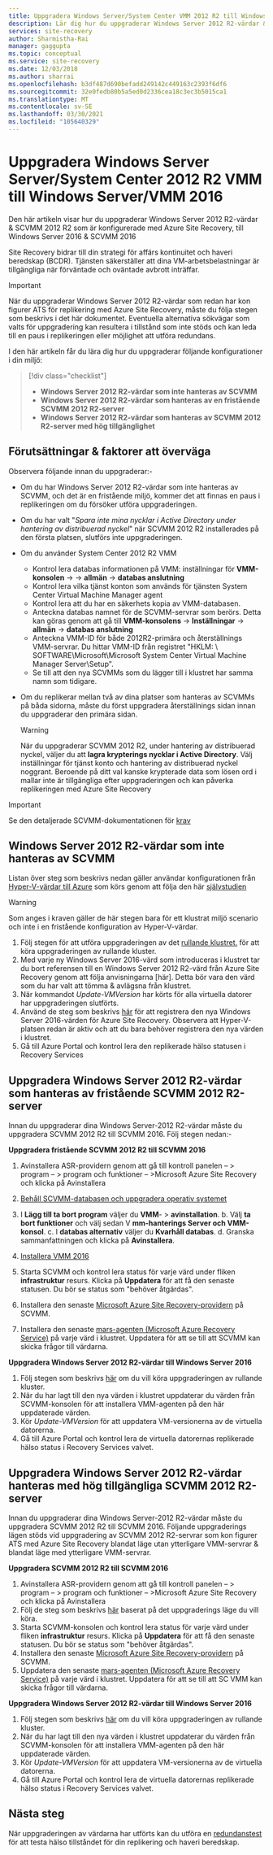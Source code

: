 ```yaml
---
title: Uppgradera Windows Server/System Center VMM 2012 R2 till Windows Server 2016 – Azure Site Recovery
description: Lär dig hur du uppgraderar Windows Server 2012 R2-värdar & SCVMM 2012 R2 som är konfigurerade med Azure Site Recovery, till Windows Server 2016 & SCVMM 2016.
services: site-recovery
author: Sharmistha-Rai
manager: gaggupta
ms.topic: conceptual
ms.service: site-recovery
ms.date: 12/03/2018
ms.author: sharrai
ms.openlocfilehash: b3df487d690befadd249142c449163c2393f6df6
ms.sourcegitcommit: 32e0fedb80b5a5ed0d2336cea18c3ec3b5015ca1
ms.translationtype: MT
ms.contentlocale: sv-SE
ms.lasthandoff: 03/30/2021
ms.locfileid: "105640329"
---
```

# <a name="upgrade-windows-server-serversystem-center-2012-r2-vmm-to-windows-servervmm-2016"></a>Uppgradera Windows Server Server/System Center 2012 R2 VMM till Windows Server/VMM 2016 

Den här artikeln visar hur du uppgraderar Windows Server 2012 R2-värdar & SCVMM 2012 R2 som är konfigurerade med Azure Site Recovery, till Windows Server 2016 & SCVMM 2016

Site Recovery bidrar till din strategi för affärs kontinuitet och haveri beredskap (BCDR). Tjänsten säkerställer att dina VM-arbetsbelastningar är tillgängliga när förväntade och oväntade avbrott inträffar.

> [!IMPORTANT]
> När du uppgraderar Windows Server 2012 R2-värdar som redan har kon figurer ATS för replikering med Azure Site Recovery, måste du följa stegen som beskrivs i det här dokumentet. Eventuella alternativa sökvägar som valts för uppgradering kan resultera i tillstånd som inte stöds och kan leda till en paus i replikeringen eller möjlighet att utföra redundans.


I den här artikeln får du lära dig hur du uppgraderar följande konfigurationer i din miljö:

> [!div class="checklist"]
> * **Windows Server 2012 R2-värdar som inte hanteras av SCVMM** 
> * **Windows Server 2012 R2-värdar som hanteras av en fristående SCVMM 2012 R2-server** 
> * **Windows Server 2012 R2-värdar som hanteras av SCVMM 2012 R2-server med hög tillgänglighet**


## <a name="prerequisites--factors-to-consider"></a>Förutsättningar & faktorer att överväga

Observera följande innan du uppgraderar:-

- Om du har Windows Server 2012 R2-värdar som inte hanteras av SCVMM, och det är en fristående miljö, kommer det att finnas en paus i replikeringen om du försöker utföra uppgraderingen.
- Om du har valt "*Spara inte mina nycklar i Active Directory under hantering av distribuerad nyckel*" när SCVMM 2012 R2 installerades på den första platsen, slutförs inte uppgraderingen.

- Om du använder System Center 2012 R2 VMM 

    - Kontrol lera databas informationen på VMM: inställningar för **VMM-konsolen**  ->    ->  **allmän**  ->  **databas anslutning**
    - Kontrol lera vilka tjänst konton som används för tjänsten System Center Virtual Machine Manager agent
    - Kontrol lera att du har en säkerhets kopia av VMM-databasen.
    - Anteckna databas namnet för de SCVMM-servrar som berörs. Detta kan göras genom att gå till **VMM-konsolens**  ->  **Inställningar**  ->  **allmän**  ->  **databas anslutning**
    - Anteckna VMM-ID för både 2012R2-primära och återställnings VMM-servrar. Du hittar VMM-ID från registret "HKLM: \ SOFTWARE\Microsoft\Microsoft System Center Virtual Machine Manager Server\Setup".
    - Se till att den nya SCVMMs som du lägger till i klustret har samma namn som tidigare. 

- Om du replikerar mellan två av dina platser som hanteras av SCVMMs på båda sidorna, måste du först uppgradera återställnings sidan innan du uppgraderar den primära sidan.
  > [!WARNING]
  > När du uppgraderar SCVMM 2012 R2, under hantering av distribuerad nyckel, väljer du att **lagra krypterings nycklar i Active Directory**. Välj inställningar för tjänst konto och hantering av distribuerad nyckel noggrant. Beroende på ditt val kanske krypterade data som lösen ord i mallar inte är tillgängliga efter uppgraderingen och kan påverka replikeringen med Azure Site Recovery

> [!IMPORTANT]
> Se den detaljerade SCVMM-dokumentationen för [krav](/system-center/vmm/upgrade-vmm?view=sc-vmm-2016&preserve-view=true#requirements-and-limitations)

## <a name="windows-server-2012-r2-hosts-which-arent-managed-by-scvmm"></a>Windows Server 2012 R2-värdar som inte hanteras av SCVMM 
Listan över steg som beskrivs nedan gäller användar konfigurationen från [Hyper-V-värdar till Azure](./hyper-v-azure-architecture.md) som körs genom att följa den här [självstudien](./hyper-v-prepare-on-premises-tutorial.md)

> [!WARNING]
> Som anges i kraven gäller de här stegen bara för ett klustrat miljö scenario och inte i en fristående konfiguration av Hyper-V-värdar.

1. Följ stegen för att utföra uppgraderingen av det [rullande klustret.](/windows-server/failover-clustering/cluster-operating-system-rolling-upgrade#cluster-os-rolling-upgrade-process) för att köra uppgraderingen av rullande kluster.
2. Med varje ny Windows Server 2016-värd som introduceras i klustret tar du bort referensen till en Windows Server 2012 R2-värd från Azure Site Recovery genom att följa anvisningarna [här]. Detta bör vara den värd som du har valt att tömma & avlägsna från klustret.
3. När kommandot *Update-VMVersion* har körts för alla virtuella datorer har uppgraderingen slutförts. 
4. Använd de steg som beskrivs [här](./hyper-v-azure-tutorial.md#set-up-the-source-environment) för att registrera den nya Windows Server 2016-värden för Azure Site Recovery. Observera att Hyper-V-platsen redan är aktiv och att du bara behöver registrera den nya värden i klustret. 
5. Gå till Azure Portal och kontrol lera den replikerade hälso statusen i Recovery Services

## <a name="upgrade-windows-server-2012-r2-hosts-managed-by-stand-alone-scvmm-2012-r2-server"></a>Uppgradera Windows Server 2012 R2-värdar som hanteras av fristående SCVMM 2012 R2-server
Innan du uppgraderar dina Windows Server-2012 R2-värdar måste du uppgradera SCVMM 2012 R2 till SCVMM 2016. Följ stegen nedan:-

**Uppgradera fristående SCVMM 2012 R2 till SCVMM 2016**

1.  Avinstallera ASR-providern genom att gå till kontroll panelen – > program – > program och funktioner – >Microsoft Azure Site Recovery och klicka på Avinstallera
2. [Behåll SCVMM-databasen och uppgradera operativ systemet](/system-center/vmm/upgrade-vmm?view=sc-vmm-2016&preserve-view=true#back-up-and-upgrade-the-operating-system)
3. I **Lägg till ta bort program** väljer du **VMM**-  >  **avinstallation**. b. Välj **ta bort funktioner** och välj sedan V **mm-hanterings Server och VMM-konsol**. c. I **databas alternativ** väljer du **Kvarhåll databas**. d. Granska sammanfattningen och klicka på **Avinstallera**.

4. [Installera VMM 2016](/system-center/vmm/upgrade-vmm?view=sc-vmm-2016&preserve-view=true#install-vmm-2016)
5. Starta SCVMM och kontrol lera status för varje värd under fliken **infrastruktur** resurs. Klicka på **Uppdatera** för att få den senaste statusen. Du bör se status som "behöver åtgärdas". 
17.    Installera den senaste [Microsoft Azure Site Recovery-providern](https://aka.ms/downloaddra) på SCVMM.
16.    Installera den senaste [mars-agenten (Microsoft Azure Recovery Service)](https://aka.ms/latestmarsagent) på varje värd i klustret. Uppdatera för att se till att SCVMM kan skicka frågor till värdarna.

**Uppgradera Windows Server 2012 R2-värdar till Windows Server 2016**

1. Följ stegen som beskrivs [här](/windows-server/failover-clustering/cluster-operating-system-rolling-upgrade#cluster-os-rolling-upgrade-process) om du vill köra uppgraderingen av rullande kluster. 
2. När du har lagt till den nya värden i klustret uppdaterar du värden från SCVMM-konsolen för att installera VMM-agenten på den här uppdaterade värden.
3. Kör *Update-VMVersion* för att uppdatera VM-versionerna av de virtuella datorerna. 
4. Gå till Azure Portal och kontrol lera de virtuella datorernas replikerade hälso status i Recovery Services valvet. 

## <a name="upgrade-windows-server-2012-r2-hosts-are-managed-by-highly-available-scvmm-2012-r2-server"></a>Uppgradera Windows Server 2012 R2-värdar hanteras med hög tillgängliga SCVMM 2012 R2-server
Innan du uppgraderar dina Windows Server-2012 R2-värdar måste du uppgradera SCVMM 2012 R2 till SCVMM 2016. Följande uppgraderings lägen stöds vid uppgradering av SCVMM 2012 R2-servrar som kon figurer ATS med Azure Site Recovery blandat läge utan ytterligare VMM-servrar & blandat läge med ytterligare VMM-servrar.

**Uppgradera SCVMM 2012 R2 till SCVMM 2016**

1.  Avinstallera ASR-providern genom att gå till kontroll panelen – > program – > program och funktioner – >Microsoft Azure Site Recovery och klicka på Avinstallera
2. Följ de steg som beskrivs [här](/system-center/vmm/upgrade-vmm?view=sc-vmm-2016&preserve-view=true#upgrade-a-standalone-vmm-server) baserat på det uppgraderings läge du vill köra.
3. Starta SCVMM-konsolen och kontrol lera status för varje värd under fliken **infrastruktur** resurs. Klicka på **Uppdatera** för att få den senaste statusen. Du bör se status som "behöver åtgärdas".
4. Installera den senaste [Microsoft Azure Site Recovery-providern](https://aka.ms/downloaddra) på SCVMM.
5. Uppdatera den senaste [mars-agenten (Microsoft Azure Recovery Service)](https://aka.ms/latestmarsagent) på varje värd i klustret. Uppdatera för att se till att SC VMM kan skicka frågor till värdarna.


**Uppgradera Windows Server 2012 R2-värdar till Windows Server 2016**

1. Följ stegen som beskrivs [här](/windows-server/failover-clustering/cluster-operating-system-rolling-upgrade#cluster-os-rolling-upgrade-process) om du vill köra uppgraderingen av rullande kluster.
2. När du har lagt till den nya värden i klustret uppdaterar du värden från SCVMM-konsolen för att installera VMM-agenten på den här uppdaterade värden.
3. Kör *Update-VMVersion* för att uppdatera VM-versionerna av de virtuella datorerna. 
4. Gå till Azure Portal och kontrol lera de virtuella datorernas replikerade hälso status i Recovery Services valvet. 

## <a name="next-steps"></a>Nästa steg
När uppgraderingen av värdarna har utförts kan du utföra en [redundanstest](tutorial-dr-drill-azure.md) för att testa hälso tillståndet för din replikering och haveri beredskap.
